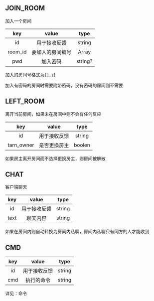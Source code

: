 ## JOIN_ROOM

加入一个房间

|key|value|type|
|:-:|:-:|:-:|
|id|用于接收反馈|string|
|room_id|要加入的房间编号|Array<int>|
|pwd|加入密码|string?|

加入的房间号格式为`[1,1]`

加入有密码的房间时需要附带密码，没有密码的房间则不需要

## LEFT_ROOM

离开当前房间，如果未在房间中则不会有任何反应

|key|value|type|
|:-:|:-:|:-:|
|id|用于接收反馈|string|
|tarn_owner|是否更换房主|boolen|

如果房主离开房间而不选择更换房主，则房间被解散

## CHAT

客户端聊天

|key|value|type|
|:-:|:-:|:-:|
|id|用于接收反馈|string|
|text|聊天内容|string|

如果在房间内则自动转换为房间内私聊，房间内私聊只有同方的人才能收到

## CMD

|key|value|type|
|:-:|:-:|:-:|
|id|用于接收反馈|string|
|cmd|执行的命令|string|

详见：命令